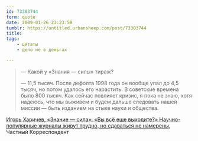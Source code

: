 ```yaml
---
id: 73303744
form: quote
date: 2009-01-26 23:23:58
tumblr: https://untitled.urbansheep.com/post/73303744
title: 
tags:
    - цитаты
    - дело не в деньгах

---
```


<blockquote>
<p>— Какой у «Знания — силы» тираж?</p>

<p>— 11,5 тысяч. После дефолта 1998 года он вообще упал до 4,5 тысяч, но потом удалось его нарастить. В советские времена было 800 тысяч. Как сейчас повлияет кризис, я пока не знаю, хотя надеюсь, что мы выживем и будем дальше следовать нашей миссии — быть изданием на стыке науки и общества.</p>
</blockquote>

<a href="http://www.chaskor.ru/p.php?id=1918">Игорь Харичев, «Знание — сила»: «Вы всё еще выходите?» Научно-популярные журналы живут трудно, но сдаваться не намерены</a>, Частный Корреспондент
